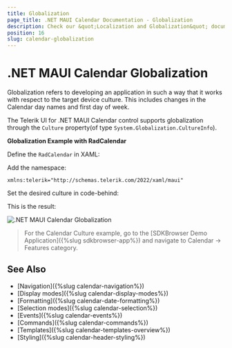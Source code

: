 ```yaml
---
title: Globalization
page_title: .NET MAUI Calendar Documentation - Globalization
description: Check our &quot;Localization and Globalization&quot; documentation article for Telerik Calendar for .NET MAUI
position: 16
slug: calendar-globalization
---
```


# .NET MAUI Calendar Globalization

Globalization refers to developing an application in such a way that it works with respect to the target device culture. This includes changes in the Calendar day names and first day of week.

The Telerik UI for .NET MAUI Calendar control supports globalization through the `Culture` property(of type `System.Globalization.CultureInfo`).

**Globalization Example with RadCalendar**

Define the `RadCalendar` in XAML:

<snippet id='calendar-culture'/>

Add the namespace:

```XAML
xmlns:telerik="http://schemas.telerik.com/2022/xaml/maui"
```

Set the desired culture in code-behind:

<snippet id='calendar-setting-culture'/>

This is the result:

![.NET MAUI Calendar Globalization](images/numeric_features_globalization_2.png)

> For the Calendar Culture example, go to the [SDKBrowser Demo Application]({%slug sdkbrowser-app%}) and navigate to Calendar -> Features category.

## See Also

- [Navigation]({%slug calendar-navigation%})
- [Display modes]({%slug calendar-display-modes%})
- [Formatting]({%slug calendar-date-formatting%})
- [Selection modes]({%slug calendar-selection%}) 
- [Events]({%slug calendar-events%})
- [Commands]({%slug calendar-commands%})
- [Templates]({%slug calendar-templates-overview%})
- [Styling]({%slug calendar-header-styling%})